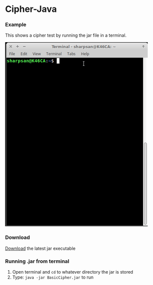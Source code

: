 # Cipher-Java

### Example
This shows a cipher test by running the jar file in a terminal.

![gif example](capture/Peek_2018-03-03_22-25.gif)

### Download
[Download](https://github.com/sharpsan/Cipher-Java/blob/master/out/artifacts/BasicCipher_jar/BasicCipher.jar?raw=true) the latest jar executable


### Running .jar from terminal
1. Open terminal and `cd` to whatever directory the jar is stored
2. Type: `java -jar BasicCipher.jar` to run